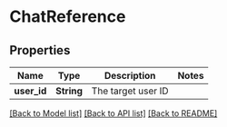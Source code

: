 # ChatReference

## Properties

Name | Type | Description | Notes
------------ | ------------- | ------------- | -------------
**user_id** | **String** | The target user ID | 

[[Back to Model list]](../README.md#documentation-for-models) [[Back to API list]](../README.md#documentation-for-api-endpoints) [[Back to README]](../README.md)


